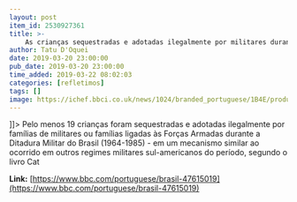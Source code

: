 ```yaml
---
layout: post
item_id: 2530927361
title: >-
    As crianças sequestradas e adotadas ilegalmente por militares durante a ditadura brasileira
author: Tatu D'Oquei
date: 2019-03-20 23:00:00
pub_date: 2019-03-20 23:00:00
time_added: 2019-03-22 08:02:03
categories: [refletimos]
tags: []
image: https://ichef.bbci.co.uk/news/1024/branded_portuguese/1B4E/production/_106109960_certidao.jpg
---
```


]]> Pelo menos 19 crianças foram sequestradas e adotadas ilegalmente por famílias de militares ou famílias ligadas às Forças Armadas durante a Ditadura Militar do Brasil (1964-1985) - em um mecanismo similar ao ocorrido em outros regimes militares sul-americanos do período, segundo o livro Cat

**Link:** [https://www.bbc.com/portuguese/brasil-47615019](https://www.bbc.com/portuguese/brasil-47615019)

